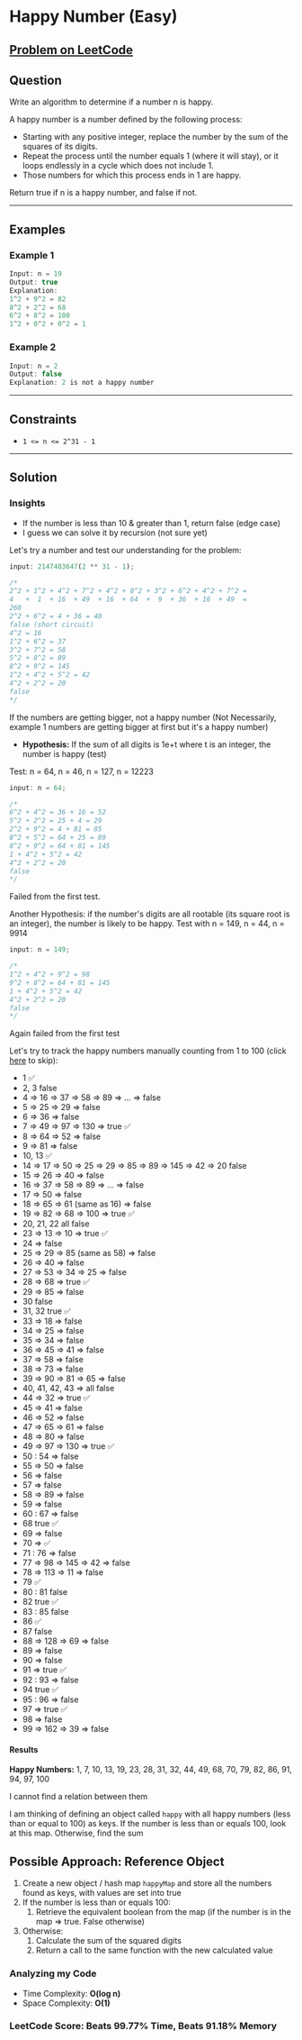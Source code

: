 # Happy Number (Easy)

## [Problem on LeetCode](https://leetcode.com/problems/happy-number)

## Question

Write an algorithm to determine if a number n is happy.

A happy number is a number defined by the following process:

- Starting with any positive integer, replace the number by the sum of the squares of its digits.
- Repeat the process until the number equals 1 (where it will stay), or it loops endlessly in a cycle which does not include 1.
- Those numbers for which this process ends in 1 are happy.

Return true if n is a happy number, and false if not.

---

## Examples

### Example 1

```js
Input: n = 19
Output: true
Explanation:
1^2 + 9^2 = 82
8^2 + 2^2 = 68
6^2 + 8^2 = 100
1^2 + 0^2 + 0^2 = 1
```

### Example 2

```js
Input: n = 2
Output: false
Explanation: 2 is not a happy number
```

---

## Constraints

- `1 <= n <= 2^31 - 1`

---

## Solution

### Insights

- If the number is less than 10 & greater than 1, return false (edge case)
- I guess we can solve it by recursion (not sure yet)

Let's try a number and test our understanding for the problem:

```ts
input: 2147483647(2 ** 31 - 1);

/*
2^2 + 1^2 + 4^2 + 7^2 + 4^2 + 8^2 + 3^2 + 6^2 + 4^2 + 7^2 =
4   +  1  + 16  + 49  + 16  + 64  +  9  + 36  + 16  + 49  =
260
2^2 + 6^2 = 4 + 36 = 40
false (short circuit)
4^2 = 16
1^2 + 6^2 = 37
3^2 + 7^2 = 58
5^2 + 8^2 = 89
8^2 + 9^2 = 145
1^2 + 4^2 + 5^2 = 42
4^2 + 2^2 = 20
false
*/
```

If the numbers are getting bigger, not a happy number (Not Necessarily, example 1 numbers are getting bigger at first but it's a happy number)

- **Hypothesis:** If the sum of all digits is 1e+t where t is an integer, the number is happy (test)

Test: n = 64, n = 46, n = 127, n = 12223

```ts
input: n = 64;

/*
6^2 + 4^2 = 36 + 16 = 52
5^2 + 2^2 = 25 + 4 = 29
2^2 + 9^2 = 4 + 81 = 85
8^2 + 5^2 = 64 + 25 = 89
8^2 + 9^2 = 64 + 81 = 145
1 + 4^2 + 5^2 = 42
4^2 + 2^2 = 20
false
*/
```

Failed from the first test.

Another Hypothesis: if the number's digits are all rootable (its square root is an integer), the number is likely to be happy. Test with n = 149, n = 44, n = 9914

```ts
input: n = 149;

/*
1^2 + 4^2 + 9^2 = 98
9^2 + 8^2 = 64 + 81 = 145
1 + 4^2 + 5^2 = 42
4^2 + 2^2 = 20
false
*/
```

Again failed from the first test

Let's try to track the happy numbers manually counting from 1 to 100 (click [here](#results) to skip):

- 1 ✅
- 2, 3 false
- 4 => 16 => 37 => 58 => 89 => ... => false
- 5 => 25 => 29 => false
- 6 => 36 => false
- 7 => 49 => 97 => 130 => true ✅
- 8 => 64 => 52 => false
- 9 => 81 => false
- 10, 13 ✅
- 14 => 17 => 50 => 25 => 29 => 85 => 89 => 145 => 42 => 20 false
- 15 => 26 => 40 => false
- 16 => 37 => 58 => 89 => ... => false
- 17 => 50 => false
- 18 => 65 => 61 (same as 16) => false
- 19 => 82 => 68 => 100 => true ✅
- 20, 21, 22 all false
- 23 => 13 => 10 => true ✅
- 24 => false
- 25 => 29 => 85 (same as 58) => false
- 26 => 40 => false
- 27 => 53 => 34 => 25 => false
- 28 => 68 => true ✅
- 29 => 85 => false
- 30 false
- 31, 32 true ✅
- 33 => 18 => false
- 34 => 25 => false
- 35 => 34 => false
- 36 => 45 => 41 => false
- 37 => 58 => false
- 38 => 73 => false
- 39 => 90 => 81 => 65 => false
- 40, 41, 42, 43 => all false
- 44 => 32 => true ✅
- 45 => 41 => false
- 46 => 52 => false
- 47 => 65 => 61 => false
- 48 => 80 => false
- 49 => 97 => 130 => true ✅
- 50 : 54 => false
- 55 => 50 => false
- 56 => false
- 57 => false
- 58 => 89 => false
- 59 => false
- 60 : 67 => false
- 68 true ✅
- 69 => false
- 70 => ✅
- 71 : 76 => false
- 77 => 98 => 145 => 42 => false
- 78 => 113 => 11 => false
- 79 ✅
- 80 : 81 false
- 82 true ✅
- 83 : 85 false
- 86 ✅
- 87 false
- 88 => 128 => 69 => false
- 89 => false
- 90 => false
- 91 => true ✅
- 92 : 93 => false
- 94 true ✅
- 95 : 96 => false
- 97 => true ✅
- 98 => false
- 99 => 162 => 39 => false

#### Results

**Happy Numbers:** 1, 7, 10, 13, 19, 23, 28, 31, 32, 44, 49, 68, 70, 79, 82, 86, 91, 94, 97, 100

I cannot find a relation between them

I am thinking of defining an object called `happy` with all happy numbers (less than or equal to 100) as keys. If the number is less than or equals 100, look at this map. Otherwise, find the sum

## Possible Approach: Reference Object

1. Create a new object / hash map `happyMap` and store all the numbers found as keys, with values are set into true
2. If the number is less than or equals 100:
   1. Retrieve the equivalent boolean from the map (if the number is in the map => true. False otherwise)
3. Otherwise:
   1. Calculate the sum of the squared digits
   2. Return a call to the same function with the new calculated value

### Analyzing my Code

- Time Complexity: **O(log n)**
- Space Complexity: **O(1)**

### LeetCode Score: Beats 99.77% Time, Beats 91.18% Memory
